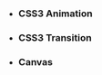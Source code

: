 * <h3 class="fragment grow">CSS3 Animation</h3>
* <h3 class="fragment grow">CSS3 Transition</h3>
* <h3 class="fragment grow">Canvas<h3>

